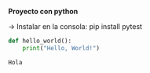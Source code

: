 **Proyecto con python**

-> Instalar en la consola: pip install pytest

```python
def hello_world():
    print("Hello, World!")

Hola